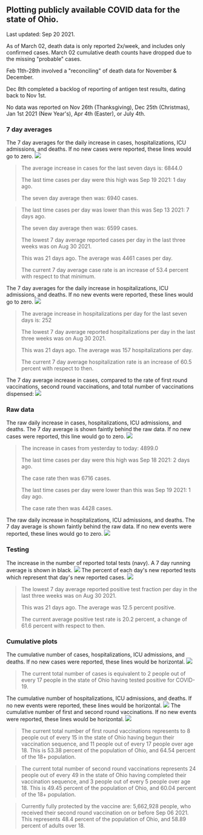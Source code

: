 ## Plotting publicly available COVID data for the state of Ohio. 

Last updated: Sep 20 2021. 

As of March 02, death data is only reported 2x/week, and includes only confirmed cases. March 02 cumulative death counts have dropped due to the missing "probable" cases.

Feb 11th-28th involved a "reconciling" of death data for November & December.

Dec 8th completed a backlog of reporting of antigen test results, dating back to Nov 1st.

No data was reported on Nov 26th (Thanksgiving), Dec 25th (Christmas), Jan 1st 2021 (New Year's), Apr 4th (Easter), or July 4th.
### 7 day averages
The 7 day averages for the daily increase in cases, hospitalizations, ICU admissions, and deaths. If no new cases were reported, these lines would go to zero.
![](7dayaverage_cases.png)

>The average increase in cases for the last seven days is: 6844.0
>
>The last time cases per day were this high was Sep 19 2021: 1 day ago.
>
>The seven day average then was: 6940 cases.

>
>The last time cases per day was lower than this was Sep 13 2021: 7 days ago.
>
>The seven day average then was: 6599 cases.
>
>The lowest 7 day average reported cases per day in the last three weeks was on Aug 30 2021.
>
>This was 21 days ago. The average was 4461 cases per day.
>
>The current 7 day average case rate is an increase of 53.4 percent with respect to that minimum.

The 7 day averages for the daily increase in hospitalizations, ICU admissions, and deaths. If no new events were reported, these lines would go to zero.
![](7dayaverage_hospital.png)

>The average increase in hospitalizations per day for the last seven days is: 252
>
>The lowest 7 day average reported hospitalizations per day in the last three weeks was on Aug 30 2021.
>
>This was 21 days ago. The average was 157 hospitalizations per day.
>
>The current 7 day average hospitalization rate is an increase of 60.5 percent with respect to then.

The 7 day average increase in cases, compared to the rate of first round vaccinations, second round vaccinations, and total number of vaccinations dispensed:
![](DailyVaccinationsCases.png)

### Raw data
The raw daily increase in cases, hospitalizations, ICU admissions, and deaths. The 7 day average is shown faintly behind the raw data. If no new cases were reported, this line would go to zero.
![](DailyCases.png)

>The increase in cases from yesterday to today: 4899.0 
>
>The last time cases per day were this high was Sep 18 2021: 2 days ago. 
>
>The case rate then was 6716 cases.
>
>The last time cases per day were lower than this was Sep 19 2021: 1 day ago. 
>
>The case rate then was 4428 cases.

The raw daily increase in hospitalizations, ICU admissions, and deaths. The 7 day average is shown faintly behind the raw data. If no new events were reported, these lines would go to zero.
![](DailyHospitalizations.png)

### Testing

The increase in the number of reported total tests (navy). A 7 day running average is shown in black.
![](DailyTests.png)
The percent of each day's new reported tests which represent that day's new reported cases.
![](percentpositive_tests.png)

>The lowest 7 day average reported positive test fraction per day in the last three weeks was on Aug 30 2021.
>
>This was 21 days ago. The average was 12.5 percent positive. 
>
>The current average positive test rate is 20.2 percent, a change of 61.6 percent with respect to then. 

### Cumulative plots
The cumulative number of cases, hospitalizations, ICU admissions, and deaths. If no new cases were reported, these lines would be horizontal.
![](Cases.png)

>The current total number of cases is equivalent to 2 people out of every 17 people in the state of Ohio having tested positive for COVID-19.

The cumulative number of hospitalizations, ICU admissions, and deaths. If no new events were reported, these lines would be horizontal.
![](Hospitalizations.png)
The cumulative number of first and second round vaccinations. If no new events were reported, these lines would be horizontal.
![](Vaccinations.png)

>The current total number of first round vaccinations represents to 8 people out of every 15 in the state of Ohio having begun their vaccination sequence, and 11 people out of every 17 people over age 18.
 >This is 53.38 percent of the population of Ohio, and 64.54 percent of the 18+ population.

>The current total number of second round vaccinations represents 24 people out of every 49 in the state of Ohio having completed their vaccination sequence, and 3 people out of every 5 people over age 18. 
>This is 49.45 percent of the population of Ohio, and 60.04 percent of the 18+ population.

>Currently fully protected by the vaccine are: 5,662,928 people, who received their second round vaccination on or before Sep 06 2021.
>This represents 48.4 percent of the population of Ohio, and 58.89 percent of adults over 18.

